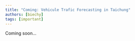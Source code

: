 ```yaml
---
title: "Coming: Vehicule Trafic Forecasting in Taichung"
authors: [biechy]
tags: [important]
---
```


Coming soon...

<!-- truncate -->
